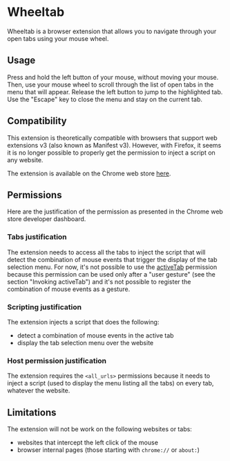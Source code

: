 # Wheeltab
Wheeltab is a browser extension that allows you to navigate through your open tabs using your mouse wheel.

## Usage
Press and hold the left button of your mouse, without moving your mouse. Then, use your mouse wheel to scroll through the list of open tabs in the menu that will appear. Release the left button to jump to the highlighted tab. Use the "Escape" key to close the menu and stay on the current tab.

## Compatibility
This extension is theoretically compatible with browsers that support web extensions v3 (also known as Manifest v3). However, with Firefox, it seems it is no longer possible to properly get the permission to inject a script on any website.

The extension is available on the Chrome web store [here](https://chrome.google.com/webstore/detail/wheeltab/acipnfeildejkaebclgfajogkmilgldh).

## Permissions
Here are the justification of the permission as presented in the Chrome web store developer dashboard.

### Tabs justification
The extension needs to access all the tabs to inject the script that will detect the combination of mouse events that trigger the display of the tab selection menu. For now, it's not possible to use the [activeTab](https://developer.chrome.com/docs/extensions/mv3/manifest/activeTab/) permission because this permission can be used only after a "user gesture" (see the section "Invoking activeTab") and it's not possible to register the combination of mouse events as a gesture.

### Scripting justification
The extension injects a script that does the following:
* detect a combination of mouse events in the active tab
* display the tab selection menu over the website

### Host permission justification
The extension requires the `<all_urls>` permissions because it needs to inject a script (used to display the menu listing all the tabs) on every tab, whatever the website.

## Limitations
The extension will not be work on the following websites or tabs:
* websites that intercept the left click of the mouse
* browser internal pages (those starting with `chrome://` or `about:`)
